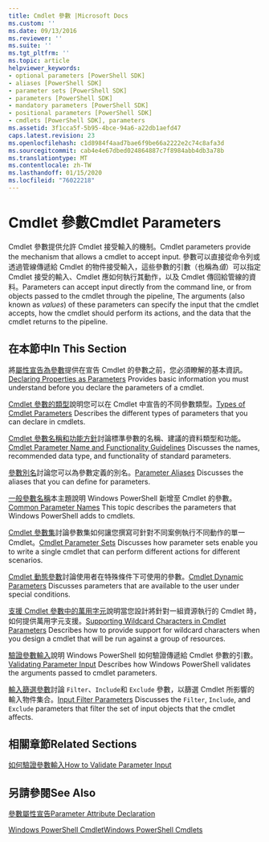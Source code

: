 ```yaml
---
title: Cmdlet 參數 |Microsoft Docs
ms.custom: ''
ms.date: 09/13/2016
ms.reviewer: ''
ms.suite: ''
ms.tgt_pltfrm: ''
ms.topic: article
helpviewer_keywords:
- optional parameters [PowerShell SDK]
- aliases [PowerShell SDK]
- parameter sets [PowerShell SDK]
- parameters [PowerShell SDK]
- mandatory parameters [PowerShell SDK]
- positional parameters [PowerShell SDK]
- cmdlets [PowerShell SDK], parameters
ms.assetid: 3f1cca5f-5b95-4bce-94a6-a22db1aefd47
caps.latest.revision: 23
ms.openlocfilehash: c1d8984f4aad7bae6f9be66a2222e2c74c8afa3d
ms.sourcegitcommit: cab4e4e67dbed024864887c7f8984abb4db3a78b
ms.translationtype: MT
ms.contentlocale: zh-TW
ms.lasthandoff: 01/15/2020
ms.locfileid: "76022218"
---
```

# <a name="cmdlet-parameters"></a><span data-ttu-id="1c87d-102">Cmdlet 參數</span><span class="sxs-lookup"><span data-stu-id="1c87d-102">Cmdlet Parameters</span></span>

<span data-ttu-id="1c87d-103">Cmdlet 參數提供允許 Cmdlet 接受輸入的機制。</span><span class="sxs-lookup"><span data-stu-id="1c87d-103">Cmdlet parameters provide the mechanism that allows a cmdlet to accept input.</span></span> <span data-ttu-id="1c87d-104">參數可以直接從命令列或透過管線傳遞給 Cmdlet 的物件接受輸入，這些參數的引數（也稱為*值*）可以指定 Cmdlet 接受的輸入、Cmdlet 應如何執行其動作，以及 Cmdlet 傳回給管線的資料。</span><span class="sxs-lookup"><span data-stu-id="1c87d-104">Parameters can accept input directly from the command line, or from objects passed to the cmdlet through the pipeline, The arguments (also known as *values*) of these parameters can specify the input that the cmdlet accepts, how the cmdlet should perform its actions, and the data that the cmdlet returns to the pipeline.</span></span>

## <a name="in-this-section"></a><span data-ttu-id="1c87d-105">在本節中</span><span class="sxs-lookup"><span data-stu-id="1c87d-105">In This Section</span></span>

<span data-ttu-id="1c87d-106">將[屬性宣告為參數](./declaring-properties-as-parameters.md)提供在宣告 Cmdlet 的參數之前，您必須瞭解的基本資訊。</span><span class="sxs-lookup"><span data-stu-id="1c87d-106">[Declaring Properties as Parameters](./declaring-properties-as-parameters.md) Provides basic information you must understand before you declare the parameters of a cmdlet.</span></span>

<span data-ttu-id="1c87d-107">[Cmdlet 參數的類型](./types-of-cmdlet-parameters.md)說明您可以在 Cmdlet 中宣告的不同參數類型。</span><span class="sxs-lookup"><span data-stu-id="1c87d-107">[Types of Cmdlet Parameters](./types-of-cmdlet-parameters.md) Describes the different types of parameters that you can declare in cmdlets.</span></span>

<span data-ttu-id="1c87d-108">[Cmdlet 參數名稱和功能方針](./standard-cmdlet-parameter-names-and-types.md)討論標準參數的名稱、建議的資料類型和功能。</span><span class="sxs-lookup"><span data-stu-id="1c87d-108">[Cmdlet Parameter Name and Functionality Guidelines](./standard-cmdlet-parameter-names-and-types.md) Discusses the names, recommended data type, and functionality of standard parameters.</span></span>

<span data-ttu-id="1c87d-109">[參數別名](./parameter-aliases.md)討論您可以為參數定義的別名。</span><span class="sxs-lookup"><span data-stu-id="1c87d-109">[Parameter Aliases](./parameter-aliases.md) Discusses the aliases that you can define for parameters.</span></span>

<span data-ttu-id="1c87d-110">[一般參數名稱](./common-parameter-names.md)本主題說明 Windows PowerShell 新增至 Cmdlet 的參數。</span><span class="sxs-lookup"><span data-stu-id="1c87d-110">[Common Parameter Names](./common-parameter-names.md) This topic describes the parameters that Windows PowerShell adds to cmdlets.</span></span>

<span data-ttu-id="1c87d-111">[Cmdlet 參數集](./cmdlet-parameter-sets.md)討論參數集如何讓您撰寫可針對不同案例執行不同動作的單一 Cmdlet。</span><span class="sxs-lookup"><span data-stu-id="1c87d-111">[Cmdlet Parameter Sets](./cmdlet-parameter-sets.md) Discusses how parameter sets enable you to write a single cmdlet that can perform different actions for different scenarios.</span></span>

<span data-ttu-id="1c87d-112">[Cmdlet 動態參數](./cmdlet-dynamic-parameters.md)討論使用者在特殊條件下可使用的參數。</span><span class="sxs-lookup"><span data-stu-id="1c87d-112">[Cmdlet Dynamic Parameters](./cmdlet-dynamic-parameters.md) Discusses parameters that are available to the user under special conditions.</span></span>

<span data-ttu-id="1c87d-113">[支援 Cmdlet 參數中的萬用字元](./supporting-wildcard-characters-in-cmdlet-parameters.md)說明當您設計將針對一組資源執行的 Cmdlet 時，如何提供萬用字元支援。</span><span class="sxs-lookup"><span data-stu-id="1c87d-113">[Supporting Wildcard Characters in Cmdlet Parameters](./supporting-wildcard-characters-in-cmdlet-parameters.md) Describes how to provide support for wildcard characters when you design a cmdlet that will be run against a group of resources.</span></span>

<span data-ttu-id="1c87d-114">[驗證參數輸入](./validating-parameter-input.md)說明 Windows PowerShell 如何驗證傳遞給 Cmdlet 參數的引數。</span><span class="sxs-lookup"><span data-stu-id="1c87d-114">[Validating Parameter Input](./validating-parameter-input.md) Describes how Windows PowerShell validates the arguments passed to cmdlet parameters.</span></span>

<span data-ttu-id="1c87d-115">[輸入篩選參數](./input-filter-parameters.md)討論 `Filter`、`Include`和 `Exclude` 參數，以篩選 Cmdlet 所影響的輸入物件集合。</span><span class="sxs-lookup"><span data-stu-id="1c87d-115">[Input Filter Parameters](./input-filter-parameters.md) Discusses the `Filter`, `Include`, and `Exclude` parameters that filter the set of input objects that the cmdlet affects.</span></span>

## <a name="related-sections"></a><span data-ttu-id="1c87d-116">相關章節</span><span class="sxs-lookup"><span data-stu-id="1c87d-116">Related Sections</span></span>

[<span data-ttu-id="1c87d-117">如何驗證參數輸入</span><span class="sxs-lookup"><span data-stu-id="1c87d-117">How to Validate Parameter Input</span></span>](./how-to-validate-parameter-input.md)

## <a name="see-also"></a><span data-ttu-id="1c87d-118">另請參閱</span><span class="sxs-lookup"><span data-stu-id="1c87d-118">See Also</span></span>

[<span data-ttu-id="1c87d-119">參數屬性宣告</span><span class="sxs-lookup"><span data-stu-id="1c87d-119">Parameter Attribute Declaration</span></span>](./parameter-attribute-declaration.md)

[<span data-ttu-id="1c87d-120">Windows PowerShell Cmdlet</span><span class="sxs-lookup"><span data-stu-id="1c87d-120">Windows PowerShell Cmdlets</span></span>](./cmdlet-overview.md)
